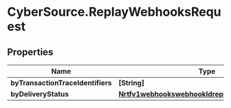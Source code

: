 # CyberSource.ReplayWebhooksRequest

## Properties
Name | Type | Description | Notes
------------ | ------------- | ------------- | -------------
**byTransactionTraceIdentifiers** | **[String]** |  | [optional] 
**byDeliveryStatus** | [**Nrtfv1webhookswebhookIdreplaysByDeliveryStatus**](Nrtfv1webhookswebhookIdreplaysByDeliveryStatus.md) |  | [optional] 


